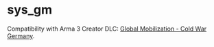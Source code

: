 sys_gm
===

Compatibility with Arma 3 Creator DLC: [Global Mobilization - Cold War Germany](http://www.global-mobilization.com/).
